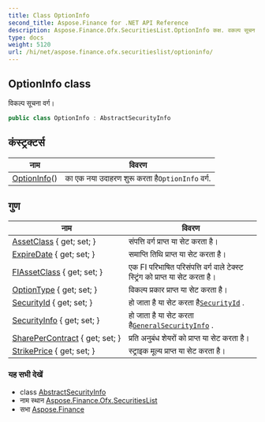 ```yaml
---
title: Class OptionInfo
second_title: Aspose.Finance for .NET API Reference
description: Aspose.Finance.Ofx.SecuritiesList.OptionInfo कक्ष. वकल्प सूचन वर्ग
type: docs
weight: 5120
url: /hi/net/aspose.finance.ofx.securitieslist/optioninfo/
---
```

## OptionInfo class

विकल्प सूचना वर्ग।

```csharp
public class OptionInfo : AbstractSecurityInfo
```

## कंस्ट्रक्टर्स

| नाम | विवरण |
| --- | --- |
| [OptionInfo](optioninfo/)() | का एक नया उदाहरण शुरू करता है`OptionInfo` वर्ग. |

## गुण

| नाम | विवरण |
| --- | --- |
| [AssetClass](../../aspose.finance.ofx.securitieslist/optioninfo/assetclass/) { get; set; } | संपत्ति वर्ग प्राप्त या सेट करता है। |
| [ExpireDate](../../aspose.finance.ofx.securitieslist/optioninfo/expiredate/) { get; set; } | समाप्ति तिथि प्राप्त या सेट करता है। |
| [FIAssetClass](../../aspose.finance.ofx.securitieslist/optioninfo/fiassetclass/) { get; set; } | एक FI परिभाषित परिसंपत्ति वर्ग वाले टेक्स्ट स्ट्रिंग को प्राप्त या सेट करता है। |
| [OptionType](../../aspose.finance.ofx.securitieslist/optioninfo/optiontype/) { get; set; } | विकल्प प्रकार प्राप्त या सेट करता है। |
| [SecurityId](../../aspose.finance.ofx.securitieslist/optioninfo/securityid/) { get; set; } | हो जाता है या सेट करता है[`SecurityId`](./securityid/) . |
| [SecurityInfo](../../aspose.finance.ofx.securitieslist/abstractsecurityinfo/securityinfo/) { get; set; } | हो जाता है या सेट करता है[`GeneralSecurityInfo`](../generalsecurityinfo/) . |
| [SharePerContract](../../aspose.finance.ofx.securitieslist/optioninfo/sharepercontract/) { get; set; } | प्रति अनुबंध शेयरों को प्राप्त या सेट करता है। |
| [StrikePrice](../../aspose.finance.ofx.securitieslist/optioninfo/strikeprice/) { get; set; } | स्ट्राइक मूल्य प्राप्त या सेट करता है। |

### यह सभी देखें

* class [AbstractSecurityInfo](../abstractsecurityinfo/)
* नाम स्थान [Aspose.Finance.Ofx.SecuritiesList](../../aspose.finance.ofx.securitieslist/)
* सभा [Aspose.Finance](../../)


